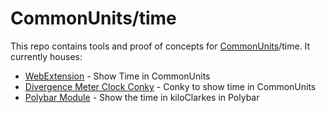 # CommonUnits/time

This repo contains tools and proof of concepts for [CommonUnits](https://github.com/CommonUnits)/time. It currently houses:

- [WebExtension](./webext/) - Show Time in CommonUnits
- [Divergence Meter Clock Conky](./conky/) - Conky to show time in CommonUnits
- [Polybar Module](./polybar/) - Show the time in kiloClarkes in Polybar
